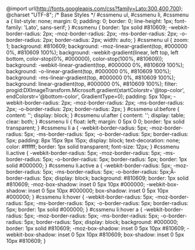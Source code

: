 @import url(http://fonts.googleapis.com/css?family=Lato:300,400,700);
@charset "UTF-8";
/* Base Styles */
#cssmenu ul,
#cssmenu li,
#cssmenu a {
  list-style: none;
  margin: 0;
  padding: 0;
  border: 0;
  line-height: 1px;
  font-family: 'Lato', sans-serif;
}
#cssmenu {
  border: 1px solid #810609;
  -webkit-border-radius: 2px;
  -moz-border-radius: 2px;
  -ms-border-radius: 2px;
  -o-border-radius: 2px;
  border-radius: 2px;
  width: auto;
}
#cssmenu ul {
  zoom: 1;
  background: #810609;
  background: -moz-linear-gradient(top, #000000 0%, #810609 100%);
  background: -webkit-gradient(linear, left top, left bottom, color-stop(0%, #000000), color-stop(100%, #810609));
  background: -webkit-linear-gradient(top, #000000 0%, #810609 100%);
  background: -o-linear-gradient(top, #000000 0%, #810609 100%);
  background: -ms-linear-gradient(top, #000000 0%, #810609 100%);
  background: linear-gradient(top, #000000 0%, #810609 100%);
  filter: progid:DXImageTransform.Microsoft.gradient(startColorstr='@top-color', endColorstr='@bottom-color', GradientType=0);
  padding: 5px 10px;
  -webkit-border-radius: 2px;
  -moz-border-radius: 2px;
  -ms-border-radius: 2px;
  -o-border-radius: 2px;
  border-radius: 2px;
}
#cssmenu ul:before {
  content: '';
  display: block;
}
#cssmenu ul:after {
  content: '';
  display: table;
  clear: both;
}
#cssmenu li {
  float: left;
  margin: 0 5px 0 0;
  border: 1px solid transparent;
}
#cssmenu li a {
  -webkit-border-radius: 5px;
  -moz-border-radius: 5px;
  -ms-border-radius: 5px;
  -o-border-radius: 5px;
  border-radius: 5px;
  padding: 8px 15px 9px 15px;
  display: block;
  text-decoration: none;
  color: #ffffff;
  border: 1px solid transparent;
  font-size: 12px;
}
#cssmenu li.active {
  -webkit-border-radius: 5px;
  -moz-border-radius: 5px;
  -ms-border-radius: 5px;
  -o-border-radius: 5px;
  border-radius: 5px;
  border: 1px solid #000000;
}
#cssmenu li.active a {
  -webkit-border-radius: 5px;
  -moz-border-radius: 5px;
  -ms-border-radius: 5px;
  -o-border-radius: 5px;Â­
  border-radius: 5px;
  display: block;
  background: #810609;
  border: 1px solid #810609;
  -moz-box-shadow: inset 0 5px 10px #000000;
  -webkit-box-shadow: inset 0 5px 10px #000000;
  box-shadow: inset 0 5px 10px #000000;
}
#cssmenu li:hover {
  -webkit-border-radius: 5px;
  -moz-border-radius: 5px;
  -ms-border-radius: 5px;
  -o-border-radius: 5px;
  border-radius: 5px;
  border: 1px solid #000000;
}
#cssmenu li:hover a {
  -webkit-border-radius: 5px;
  -moz-border-radius: 5px;
  -ms-border-radius: 5px;
  -o-border-radius: 5px;
  border-radius: 5px;
  display: block;
  background: #000000;
  border: 1px solid #810609;
  -moz-box-shadow: inset 0 5px 10px #810609;
  -webkit-box-shadow: inset 0 5px 10px #810609;
  box-shadow: inset 0 5px 10px #810609;
}
